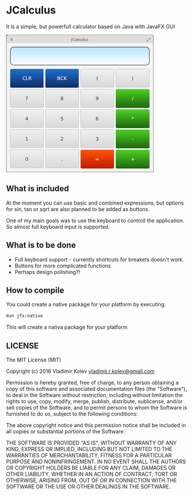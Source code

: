 JCalculus
=========

It is a simple, but powerfull calculator based on Java with JavaFX GUI

![logo](https://github.com/vkolev/jcalculus/blob/master/images/jcalculus_screen.png?raw=true)



What is included
----------------

At the moment you can use basic and combined expressions, but options for sin, tan or sqrt
are also planned to be added as buttons.

One of my main goals was to use the keyboard to controll the application. So almost full
keyboard input is supported.


What is to be done
------------------

- Full keyboard support - currently shortcuts for breakets doesn't work.
- Buttons for more complicated functions
- Perhaps design polishing?!


How to compile
--------------

You could create a native package for your platform by executing:
```bash
mvn jfx:native
```

This will create a nativa package for your platform

LICENSE
-------

The MIT License (MIT)

Copyright (c) 2016 Vladimir Kolev <vladimir.r.kolev@gmail.com>

Permission is hereby granted, free of charge, to any person obtaining a copy of this software and associated documentation files (the "Software"), to deal in the Software without restriction, including without limitation the rights to use, copy, modify, merge, publish, distribute, sublicense, and/or sell copies of the Software, and to permit persons to whom the Software is furnished to do so, subject to the following conditions:

The above copyright notice and this permission notice shall be included in all copies or substantial portions of the Software.

THE SOFTWARE IS PROVIDED "AS IS", WITHOUT WARRANTY OF ANY KIND, EXPRESS OR IMPLIED, INCLUDING BUT NOT LIMITED TO THE WARRANTIES OF MERCHANTABILITY, FITNESS FOR A PARTICULAR PURPOSE AND NONINFRINGEMENT. IN NO EVENT SHALL THE AUTHORS OR COPYRIGHT HOLDERS BE LIABLE FOR ANY CLAIM, DAMAGES OR OTHER LIABILITY, WHETHER IN AN ACTION OF CONTRACT, TORT OR OTHERWISE, ARISING FROM, OUT OF OR IN CONNECTION WITH THE SOFTWARE OR THE USE OR OTHER DEALINGS IN THE SOFTWARE.
